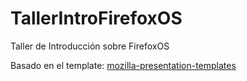 TallerIntroFirefoxOS
====================

Taller de Introducción sobre FirefoxOS

Basado en el template: [mozilla-presentation-templates](https://github.com/codepo8/mozilla-presentation-templates)
